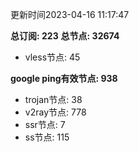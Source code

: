 更新时间2023-04-16 11:17:47

**总订阅: 223**
**总节点: 32674**
- vless节点: 45

**google ping有效节点: 938**
- trojan节点: 38
- v2ray节点: 778
- ssr节点: 7
- ss节点: 115
